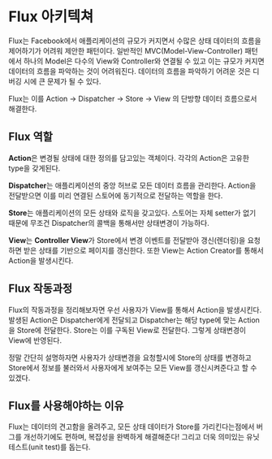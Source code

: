 Flux 아키텍쳐
===
Flux는 Facebook에서 애플리케이션의 규모가 커지면서 수많은 상태 데이터의 흐름을 제어하기가 어려워 제안한 패턴이다.
일반적인 MVC(Model-View-Controller) 패턴에서 하나의 Model은 다수의 View와 Controller와 연결될 수 있고 이는 규모가 커지면 데이터의 흐름을 파악하는 것이 어려워진다.
데이터의 흐름을 파악하기 어려운 것은 디버깅 시에 큰 문제가 될 수 있다.

Flux는 이를 Action -> Dispatcher -> Store -> View 의 단방향 데이터 흐름으로서 해결한다.

Flux 역할
---
<b>Action</b>은 변경될 상태에 대한 정의를 담고있는 객체이다. 각각의 Action은 고유한 type을 갖게된다.

<b>Dispatcher</b>는 애플리케이션의 중앙 허브로 모든 데이터 흐름을 관리한다. Action을 전달받으면 이를 미리 연결된 스토어에 동기적으로 전달하는 역할을 한다.

<b>Store</b>는 애플리케이션의 모든 상태와 로직을 갖고있다. 스토어는 자체 setter가 없기 때문에 무조건 Dispatcher의 콜백을 통해서만 상태변경이 가능하다.

<b>View</b>는 <b>Controller View</b>가 Store에서 변경 이벤트를 전달받아 갱신(렌더링)을 요청하면 받은 상태를 기반으로 페이지를 갱신한다. 또한 View는 Action Creator를 통해서 Action을 발생시킨다.

Flux 작동과정
---
Flux의 작동과정을 정리해보자면 우선 사용자가 View를 통해서 Action을 발생시킨다. 발생된 Action은 Dispatcher에게 전달되고 Dispatcher는 해당 type에 맞는 Action을 Store에 전달한다. Store는 이를 구독된 View로 전달한다. 그렇게 상태변경이 View에 반영된다.

정말 간단히 설명하자면 사용자가 상태변경을 요청할시에 Store의 상태를 변경하고 Store에서 정보를 불러와서 사용자에게 보여주는 모든 View를 갱신시켜준다고 할 수 있겠다.

Flux를 사용해야하는 이유
---
Flux는 데이터의 견고함을 올려주고, 모든 상태 데이터가 Store를 가리킨다는점에서 버그를 개선하기에도 편하며, 복잡성을 완벽하게 해결해준다! 그리고 더욱 의미있는 유닛 테스트(unit test)를 돕는다.